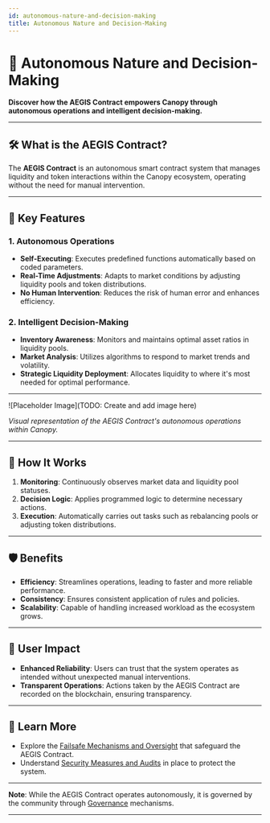 ```yaml
---
id: autonomous-nature-and-decision-making
title: Autonomous Nature and Decision-Making
---
```


# 🤖 Autonomous Nature and Decision-Making

**Discover how the AEGIS Contract empowers Canopy through autonomous operations and intelligent decision-making.**

---

## 🛠️ **What is the AEGIS Contract?**

The **AEGIS Contract** is an autonomous smart contract system that manages liquidity and token interactions within the Canopy ecosystem, operating without the need for manual intervention.

---

## 🌟 **Key Features**

### **1. Autonomous Operations**

- **Self-Executing**: Executes predefined functions automatically based on coded parameters.
- **Real-Time Adjustments**: Adapts to market conditions by adjusting liquidity pools and token distributions.
- **No Human Intervention**: Reduces the risk of human error and enhances efficiency.

### **2. Intelligent Decision-Making**

- **Inventory Awareness**: Monitors and maintains optimal asset ratios in liquidity pools.
- **Market Analysis**: Utilizes algorithms to respond to market trends and volatility.
- **Strategic Liquidity Deployment**: Allocates liquidity to where it's most needed for optimal performance.

---

![Placeholder Image](TODO: Create and add image here)

*Visual representation of the AEGIS Contract's autonomous operations within Canopy.*

---

## 🔄 **How It Works**

1. **Monitoring**: Continuously observes market data and liquidity pool statuses.
2. **Decision Logic**: Applies programmed logic to determine necessary actions.
3. **Execution**: Automatically carries out tasks such as rebalancing pools or adjusting token distributions.

---

## 🛡️ **Benefits**

- **Efficiency**: Streamlines operations, leading to faster and more reliable performance.
- **Consistency**: Ensures consistent application of rules and policies.
- **Scalability**: Capable of handling increased workload as the ecosystem grows.

---

## 🤝 **User Impact**

- **Enhanced Reliability**: Users can trust that the system operates as intended without unexpected manual interventions.
- **Transparent Operations**: Actions taken by the AEGIS Contract are recorded on the blockchain, ensuring transparency.

---

## 📖 **Learn More**

- Explore the [Failsafe Mechanisms and Oversight](failsafe-mechanisms-and-oversight) that safeguard the AEGIS Contract.
- Understand [Security Measures and Audits](security-measures-and-audits) in place to protect the system.

---

**Note**: While the AEGIS Contract operates autonomously, it is governed by the community through [Governance](../governance/voting-process) mechanisms.

---

